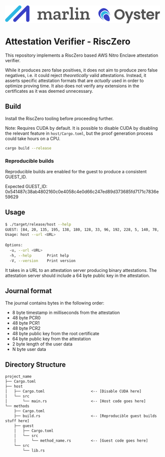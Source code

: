 ![Marlin Oyster Logo](./logo.svg)

# Attestation Verifier - RiscZero

This repository implements a RiscZero based AWS Nitro Enclave attestation verifier.

While it produces zero false positives, it does not aim to produce zero false negatives, i.e. it could reject _theoretically_ valid attestations. Instead, it asserts specific attestation formats that are _actually_ used in order to optimize proving time. It also does not verify any extensions in the certificates as it was deemed unnecessary.

## Build

Install the RiscZero tooling before proceeding further.

Note: Requires CUDA by default. It is possible to disable CUDA by disabling the relevant feature in `host/Cargo.toml`, but the proof generation process could take hours on a CPU. 

```bash
cargo build --release
```

### Reproducible builds

Reproducible builds are enabled for the guest to produce a consistent GUEST_ID.

Expected GUEST_ID: 0x541487c38ab4802160c0e4058c4e0d66c247ed89d373685fd7171c7836e59629

## Usage

```bash
$ ./target/release/host --help
GUEST: [84, 20, 135, 195, 138, 180, 128, 33, 96, 192, 228, 5, 140, 78, 13, 102, 194, 71, 237, 137, 211, 115, 104, 95, 215, 23, 28, 120, 54, 229, 150, 41]
Usage: host --url <URL>

Options:
  -u, --url <URL>  
  -h, --help       Print help
  -V, --version    Print version
```

It takes in a URL to an attestation server producing binary attestations. The attestation server should include a 64 byte public key in the attestation.

## Journal format

The journal contains bytes in the following order:
- 8 byte timestamp in milliseconds from the attestation
- 48 byte PCR0
- 48 byte PCR1
- 48 byte PCR2
- 48 byte public key from the root certificate
- 64 byte public key from the attestation
- 2 byte length of the user data
- N byte user data

## Directory Structure

```text
project_name
├── Cargo.toml
├── host
│   ├── Cargo.toml                     <-- [Disable CUDA here]
│   └── src
│       └── main.rs                    <-- [Host code goes here]
└── methods
    ├── Cargo.toml
    ├── build.rs                       <-- [Reproducible guest builds stuff here]
    ├── guest
    │   ├── Cargo.toml
    │   └── src
    │       └── method_name.rs         <-- [Guest code goes here]
    └── src
        └── lib.rs
```
